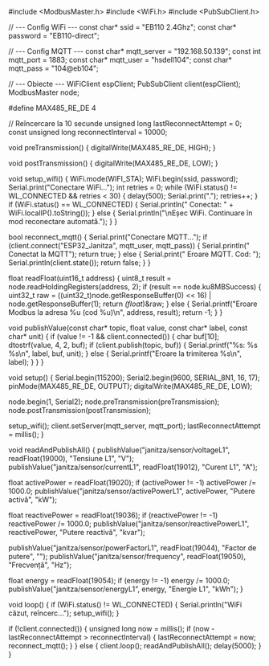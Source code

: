 #include <ModbusMaster.h>
#include <WiFi.h>
#include <PubSubClient.h>

// --- Config WiFi ---
const char* ssid = "EB110 2.4Ghz";
const char* password = "EB110-direct";

// --- Config MQTT ---
const char* mqtt_server = "192.168.50.139";
const int mqtt_port = 1883;
const char* mqtt_user = "hsdell104";
const char* mqtt_pass = "104@eb104";

// --- Obiecte ---
WiFiClient espClient;
PubSubClient client(espClient);
ModbusMaster node;

#define MAX485_RE_DE 4

// Reîncercare la 10 secunde
unsigned long lastReconnectAttempt = 0;
const unsigned long reconnectInterval = 10000;

void preTransmission() {
  digitalWrite(MAX485_RE_DE, HIGH);
}

void postTransmission() {
  digitalWrite(MAX485_RE_DE, LOW);
}

void setup_wifi() {
  WiFi.mode(WIFI_STA);
  WiFi.begin(ssid, password);
  Serial.print("Conectare WiFi...");
  int retries = 0;
  while (WiFi.status() != WL_CONNECTED && retries < 30) {
    delay(500);
    Serial.print(".");
    retries++;
  }
  if (WiFi.status() == WL_CONNECTED) {
    Serial.println(" Conectat: " + WiFi.localIP().toString());
  } else {
    Serial.println("\nEșec WiFi. Continuare în mod reconectare automată.");
  }
}

bool reconnect_mqtt() {
  Serial.print("Conectare MQTT...");
  if (client.connect("ESP32_Janitza", mqtt_user, mqtt_pass)) {
    Serial.println(" Conectat la MQTT");
    return true;
  } else {
    Serial.print(" Eroare MQTT. Cod: ");
    Serial.println(client.state());
    return false;
  }
}

float readFloat(uint16_t address) {
  uint8_t result = node.readHoldingRegisters(address, 2);
  if (result == node.ku8MBSuccess) {
    uint32_t raw = ((uint32_t)node.getResponseBuffer(0) << 16) | node.getResponseBuffer(1);
    return *(float*)&raw;
  } else {
    Serial.printf("Eroare Modbus la adresa %u (cod %u)\n", address, result);
    return -1;
  }
}

void publishValue(const char* topic, float value, const char* label, const char* unit) {
  if (value != -1 && client.connected()) {
    char buf[10];
    dtostrf(value, 4, 2, buf);
    if (client.publish(topic, buf)) {
      Serial.printf("%s: %s %s\n", label, buf, unit);
    } else {
      Serial.printf("Eroare la trimiterea %s\n", label);
    }
  }
}

void setup() {
  Serial.begin(115200);
  Serial2.begin(9600, SERIAL_8N1, 16, 17);
  pinMode(MAX485_RE_DE, OUTPUT);
  digitalWrite(MAX485_RE_DE, LOW);

  node.begin(1, Serial2);
  node.preTransmission(preTransmission);
  node.postTransmission(postTransmission);

  setup_wifi();
  client.setServer(mqtt_server, mqtt_port);
  lastReconnectAttempt = millis();
}

void readAndPublishAll() {
  publishValue("janitza/sensor/voltageL1", readFloat(19000), "Tensiune L1", "V");
  publishValue("janitza/sensor/currentL1", readFloat(19012), "Curent L1", "A");

  float activePower = readFloat(19020);
  if (activePower != -1) activePower /= 1000.0;
  publishValue("janitza/sensor/activePowerL1", activePower, "Putere activă", "kW");

  float reactivePower = readFloat(19036);
  if (reactivePower != -1) reactivePower /= 1000.0;
  publishValue("janitza/sensor/reactivePowerL1", reactivePower, "Putere reactivă", "kvar");

  publishValue("janitza/sensor/powerFactorL1", readFloat(19044), "Factor de putere", "");
  publishValue("janitza/sensor/frequency", readFloat(19050), "Frecvență", "Hz");

  float energy = readFloat(19054);
  if (energy != -1) energy /= 1000.0;
  publishValue("janitza/sensor/energyL1", energy, "Energie L1", "kWh");
}

void loop() {
  if (WiFi.status() != WL_CONNECTED) {
    Serial.println("WiFi căzut, reîncerc...");
    setup_wifi();
  }

  if (!client.connected()) {
    unsigned long now = millis();
    if (now - lastReconnectAttempt > reconnectInterval) {
      lastReconnectAttempt = now;
      reconnect_mqtt();
    }
  } else {
    client.loop();
    readAndPublishAll();
    delay(5000);
  }
}
